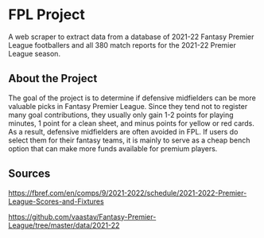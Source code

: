# FPL Project

A web scraper to extract data from a database of 2021-22 Fantasy Premier League footballers and all 380 match reports for the 2021-22 Premier League season.

## About the Project
The goal of the project is to determine if defensive midfielders can be more valuable picks in Fantasy Premier League. Since they tend not to register many goal contributions, they usually only gain 1-2 points for playing minutes, 1 point for a clean sheet, and minus points for yellow or red cards. As a result, defensive midfielders are often avoided in FPL. If users do select them for their fantasy teams, it is mainly to serve as a cheap bench option that can make more funds available for premium players.

## Sources
https://fbref.com/en/comps/9/2021-2022/schedule/2021-2022-Premier-League-Scores-and-Fixtures

https://github.com/vaastav/Fantasy-Premier-League/tree/master/data/2021-22
